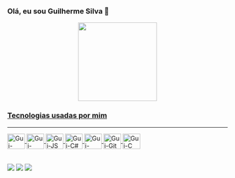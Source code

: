 ### Olá, eu sou Guilherme Silva 👋

<!--
**guijs02/guijs02** is a ✨ _special_ ✨ repository because its `README.md` (this file) appears on your GitHub profile.

Here are some ideas to get you started:

- 🔭 I’m currently working on ...
- 🌱 I’m currently learning ...
- 👯 I’m looking to collaborate on ...
- 🤔 I’m looking for help with ...
- 💬 Ask me about ...
- 📫 How to reach me: ...
- 😄 Pronouns: ...
- ⚡ Fun fact: ...
-->
<div align="center">
  <a href="https://github.com/guijs02">
  <img height="180em" src="https://github-readme-stats.vercel.app/api?username=guijs02&show_icons=true&theme=dracula&include_all_commits=true&count_private=true"/>

</div>
  <h3>Tecnologias usadas por mim</h3>
 <hr>
  
<div style="display: inline_block">

<img align="center" alt="Gui-HTML" height="35" width="40" src="https://cdn.jsdelivr.net/gh/devicons/devicon/icons/html5/html5-original.svg">
<img align="center" alt="Gui-CSS" height="35" width="40" src="https://cdn.jsdelivr.net/gh/devicons/devicon/icons/css3/css3-original.svg">
<img align="center" alt="Gui-JS" height="35" width="40" src="https://cdn.jsdelivr.net/gh/devicons/devicon/icons/javascript/javascript-original.svg">
<img align="center" alt="Gui-C#" height="35" width="40" src="https://cdn.jsdelivr.net/gh/devicons/devicon/icons/csharp/csharp-original.svg">
<img align="center" alt="Gui-Blazor" height="35" width="40" src="https://cdn.worldvectorlogo.com/logos/blazor.svg">
<img align="center" alt="Gui-Git" height="35" width="40" src="https://cdn.jsdelivr.net/gh/devicons/devicon/icons/git/git-original.svg">
<img align="center" alt="Gui-C" height="35" width="40" src="https://cdn.jsdelivr.net/gh/devicons/devicon/icons/c/c-original.svg">

</div>
  
<br>
<br>
  
 <div>
      <a href="https://www.instagram.com/guijs02/" target="_blank"><img src="https://img.shields.io/badge/Instagram-E4405F?style=for-the-badge&logo=instagram&logoColor=white" target="_blank"></a>
          <a href="https://www.linkedin.com/in/guilherme-jose-silva-9aa662205/" target="_blank"><img src="https://img.shields.io/badge/LinkedIn-0077B5?style=for-the-badge&logo=linkedin&logoColor=white" target="_blank"></a>
             <a href="mailto:guilhermejsilva04@gmail.com" target="_blank"><img src="https://img.shields.io/badge/Gmail-D14836?style=for-the-badge&logo=gmail&logoColor=white" target="_blank"></a>
   
  </div>
   
